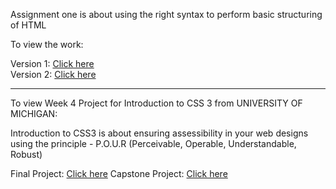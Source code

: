 
Assignment one is about using the right syntax to perform basic structuring of HTML

To view the work: 

Version 1: <a href="https://mylearningprogress.github.io/CSS/assignment1.html">Click here</a>
<br>
Version 2: <a href="https://mylearningprogress.github.io/CSS/assignment1.1.html">Click here</a>

<hr>

To view Week 4 Project for Introduction to CSS 3 from UNIVERSITY OF MICHIGAN:

Introduction to CSS3 is about ensuring assessibility in your web designs using the principle - P.O.U.R (Perceivable, Operable, Understandable, Robust)

Final Project: <a href="https://mylearningprogress.github.io/CSS/hw1/index.html">Click here</a>
Capstone Project: <a href="https://mylearningprogress.github.io/CSS/portfolio2/index.html">Click here</a>
